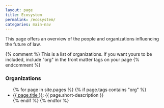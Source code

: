 ```yaml
---
layout: page
title: Ecosystem
permalink: /ecosystem/
categories: main-nav
---
```


This page offers an overview of the people and organizations influencing the future of law.



{% comment %}
This is a list of organizations. If you want yours to be included, include "org" in the front matter tags on your page
{% endcomment %}

<h3>Organizations</h3>
<ul>
	{% for page in site.pages %}
		{% if page.tags contains "org" %}
			<li>
				<a href="{{ page.url }}">{{ page.title }}</a>: {{ page.short-description }}
			</li>
		{% endif %}
	{% endfor %}
</ul>

